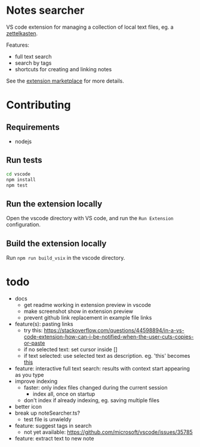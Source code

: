 # Notes searcher

VS code extension for managing a collection of local text files, eg. a
[zettelkasten](https://zettelkasten.de/posts/overview/).

Features:
- full text search
- search by tags
- shortcuts for creating and linking notes

See the [extension marketplace](https://marketplace.visualstudio.com/items?itemName=uozuaho.note-searcher) for more details.


# Contributing

## Requirements

- nodejs


## Run tests

```sh
cd vscode
npm install
npm test
```


## Run the extension locally

Open the vscode directory with VS code, and run the `Run Extension`
configuration.


## Build the extension locally

Run `npm run build_vsix` in the vscode directory.


# todo
- docs
    - get readme working in extension preview in vscode
    - make screenshot show in extension preview
    - prevent github link replacement in example file links
- feature(s): pasting links
    - try this: https://stackoverflow.com/questions/44598894/in-a-vs-code-extension-how-can-i-be-notified-when-the-user-cuts-copies-or-paste
    - if no selected text: set cursor inside []
    - if text selected: use selected text as description. eg. 'this' becomes [this]()
- feature: interactive full text search: results with context start appearing as
  you type
- improve indexing
    - faster: only index files changed during the current session
        - index all, once on startup
    - don't index if already indexing, eg. saving multiple files
- better icon
- break up noteSearcher.ts?
    - test file is unwieldy
- feature: suggest tags in search
    - not yet available: https://github.com/microsoft/vscode/issues/35785
- feature: extract text to new note
